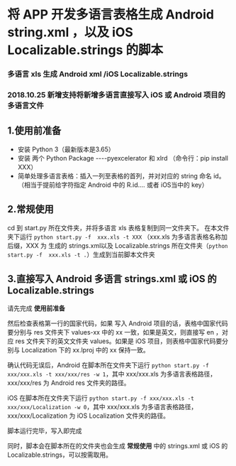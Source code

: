 # 将 APP 开发多语言表格生成 Android string.xml ，以及 iOS Localizable.strings 的脚本
### 多语言 xls 生成  Android xml /iOS Localizable.strings
### 2018.10.25 新增支持将新增多语言直接写入 iOS 或 Android 项目的多语言文件


## 1.使用前准备

- 安装 Python 3（最新版本是3.65）
- 安装 两个 Python Package ----pyexcelerator 和 xlrd （命令行：pip install XXX）
- 简单处理多语言表格：插入一列至表格的首列，并对对应的 string 命名 id。（相当于提前给字符指定 Android 中的 R.id.... 或者 iOS当中的 key）

## 2.常规使用
cd 到 start.py 所在文件夹，并将多语言 xls 表格复制到同一文件夹下。
在本文件夹下运行  `python start.py -f  xxx.xls -t XXX`  （xxx.xls 为多语言表格名称加后缀，XXX 为 生成的 strings.xml以及 Localizable.strings 所在文件夹（`python start.py -f  xxx.xls -t .`）生成到当前脚本文件夹

## 3.直接写入 Android 多语言 strings.xml 或 iOS 的 Localizable.strings

请先完成 **使用前准备**

然后检查表格第一行的国家代码，如果 写入 Android 项目的话，表格中国家代码要分别与 res 文件夹下 values-xx 中的 xx 一致，如果是英文，则直接写 en ，对应 res 文件夹下的英文文件夹 values。如果是 iOS 项目，则表格中国家代码要分别与 Localization 下的 xx.lproj 中的 xx 保持一致。

确认代码无误后，Android 在脚本所在文件夹下运行 `python start.py -f xxx/xxx.xls -t xxx/xxx/res -w 1`，其中 xxx/xxx.xls 为多语言表格路径，xxx/xxx/res 为 Android res 文件夹的路径。

iOS 在脚本所在文件夹下运行 `python start.py -f xxx/xxx.xls -t xxx/xxx/Localization -w 0`，其中 xxx/xxx.xls 为多语言表格路径，xxx/xxx/Localization 为 iOS Localization 文件夹的路径。

脚本运行完毕，写入即完成

同时，脚本会在脚本所在的文件夹也会生成 **常规使用** 中的 strings.xml 或 iOS 的 Localizable.strings，可以按需取用。

